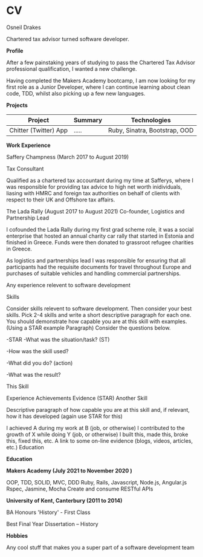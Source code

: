 # CV

Osneil Drakes 

Chartered tax advisor turned software developer. 

**Profile**

After a few painstaking years of studying to pass the Chartered Tax Advisor professional qualification, I wanted a new challenge. 

Having completed the Makers Academy bootcamp, I am now looking for my first role as a Junior Developer, where I can continue learning about clean code, TDD, whilst also picking up a few new languages. 

**Projects**

Project | Summary | Technologies
--- | --- | ---
Chitter (Twitter) App | ..... | Ruby, Sinatra, Bootstrap, OOD


**Work Experience**

Saffery Champness (March 2017 to August 2019)

Tax Consultant

Qualified as a chartered tax accountant during my time at Safferys, where I was responsible for providing tax advice to high net worth inidividuals, liasing with HMRC and foreign tax authorities on behalf of clients with respect to their UK and Offshore tax affairs. 

The Lada Rally  (August 2017 to August 2021)
Co-founder, Logistics and Partnership Lead

I cofounded the Lada Rally during my first grad scheme role, it was a social enterprise that hosted an annual charity car rally that started in Estonia and finished in Greece. Funds were then donated to grassroot refugee charities in Greece. 

As logistics and partnerships lead I was responsible for ensuring that all participants had the requisite documents for travel throughout Europe and purchases of suitable vehicles and handling commercial partnerships.  

Any experience relevent to software development

Skills

Consider skills relevent to software development. Then consider your best skills. Pick 2-4 skills and write a short descriptive paragraph for each one. You should demonstrate how capable you are at this skill with examples. (Using a STAR example Paragraph) Consider the questions below.

-STAR -What was the situation/task? (ST)

-How was the skill used?

-What did you do? (action)

-What was the result?

This Skill

Experience
Achievements
Evidence (STAR)
Another Skill

Descriptive paragraph of how capable you are at this skill and, if relevant, how it has developed (again use STAR for this)

I achieved A during my work at B (job, or otherwise)
I contributed to the growth of X while doing Y (job, or otherwise)
I built this, made this, broke this, fixed this, etc.
A link to some on-line evidence (blogs, videos, articles, etc.)
Education

**Education**

**Makers Academy (July 2021 to November 2020 )**

OOP, TDD, SOLID, MVC, DDD
Ruby, Rails, Javascript, Node.js, Angular.js
Rspec, Jasmine, Mocha
Create and consume RESTful APIs

**University of Kent, Canterbury (2011 to 2014)**

BA Honours 'History' - First Class 

Best Final Year Dissertation – History

**Hobbies**

Any cool stuff that makes you a super part of a software development team

